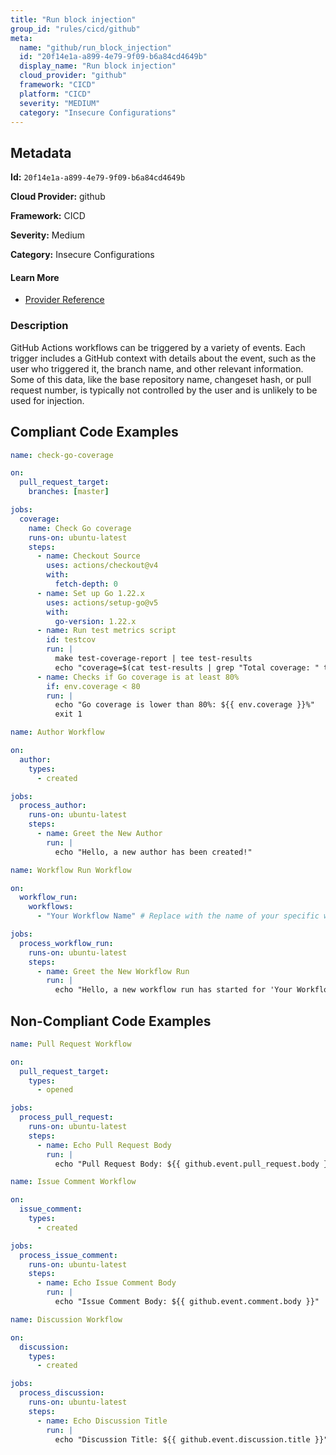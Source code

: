 ```yaml
---
title: "Run block injection"
group_id: "rules/cicd/github"
meta:
  name: "github/run_block_injection"
  id: "20f14e1a-a899-4e79-9f09-b6a84cd4649b"
  display_name: "Run block injection"
  cloud_provider: "github"
  framework: "CICD"
  platform: "CICD"
  severity: "MEDIUM"
  category: "Insecure Configurations"
---
```

## Metadata

**Id:** `20f14e1a-a899-4e79-9f09-b6a84cd4649b`

**Cloud Provider:** github

**Framework:** CICD

**Severity:** Medium

**Category:** Insecure Configurations

#### Learn More

 - [Provider Reference](https://securitylab.github.com/research/github-actions-untrusted-input/)

### Description

 GitHub Actions workflows can be triggered by a variety of events. Each trigger includes a GitHub context with details about the event, such as the user who triggered it, the branch name, and other relevant information. Some of this data, like the base repository name, changeset hash, or pull request number, is typically not controlled by the user and is unlikely to be used for injection.


## Compliant Code Examples
```yaml
name: check-go-coverage

on:
  pull_request_target:
    branches: [master]

jobs:
  coverage:
    name: Check Go coverage
    runs-on: ubuntu-latest
    steps:
      - name: Checkout Source
        uses: actions/checkout@v4
        with:
          fetch-depth: 0
      - name: Set up Go 1.22.x
        uses: actions/setup-go@v5
        with:
          go-version: 1.22.x
      - name: Run test metrics script
        id: testcov
        run: |
          make test-coverage-report | tee test-results
          echo "coverage=$(cat test-results | grep "Total coverage: " test-results | cut -d ":" -f 2 | bc)" >> $GITHUB_ENV
      - name: Checks if Go coverage is at least 80%
        if: env.coverage < 80
        run: |
          echo "Go coverage is lower than 80%: ${{ env.coverage }}%"
          exit 1

```

```yaml
name: Author Workflow

on:
  author:
    types:
      - created

jobs:
  process_author:
    runs-on: ubuntu-latest
    steps:
      - name: Greet the New Author
        run: |
          echo "Hello, a new author has been created!"

```

```yaml
name: Workflow Run Workflow

on:
  workflow_run:
    workflows:
      - "Your Workflow Name" # Replace with the name of your specific workflow

jobs:
  process_workflow_run:
    runs-on: ubuntu-latest
    steps:
      - name: Greet the New Workflow Run
        run: |
          echo "Hello, a new workflow run has started for 'Your Workflow Name'!"

```
## Non-Compliant Code Examples
```yaml
name: Pull Request Workflow

on:
  pull_request_target:
    types:
      - opened

jobs:
  process_pull_request:
    runs-on: ubuntu-latest
    steps:
      - name: Echo Pull Request Body
        run: |
          echo "Pull Request Body: ${{ github.event.pull_request.body }}"


```

```yaml
name: Issue Comment Workflow

on:
  issue_comment:
    types:
      - created

jobs:
  process_issue_comment:
    runs-on: ubuntu-latest
    steps:
      - name: Echo Issue Comment Body
        run: |
          echo "Issue Comment Body: ${{ github.event.comment.body }}"

```

```yaml
name: Discussion Workflow

on:
  discussion:
    types:
      - created

jobs:
  process_discussion:
    runs-on: ubuntu-latest
    steps:
      - name: Echo Discussion Title
        run: |
          echo "Discussion Title: ${{ github.event.discussion.title }}"

```